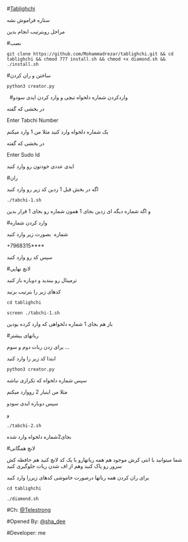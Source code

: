 #[Tablighchi](http://telegram.me/telediamondch)

ستاره فراموش نشه

مراحل روبترتیب انجام بدین

#نصب
```
git clone https://github.com/Mohammadrezar/tablighchi.git && cd tablighchi && chmod 777 install.sh && chmod +x diamond.sh && ./install.sh
```
 
#ساختن و ران کردن
 ```  
 python3 creator.py
 ```
   
#واردکردن شماره دلخواه تبچی و وارد کردن ایدی سودو

در بخشی که گفته

Enter Tabchi Number

یک شماره دلخواه وارد کنید
مثلا من 1 وارد میکنم

در بخشی که گفته

Enter Sudo Id

ایدی عددی خودتون رو وارد کنید

#ران

اگه در بخش قبل 1 زدین کد زیر رو وارد کنید
```
./tabchi-1.sh
```
و اگه شماره دیگه ای زدین بجای 1 همون شماره رو بجای 1 قرار بدین

#وارد کردن شماره

شماره  بصورت زیر وارد کنید

+7968315****

سپس کد رو وارد کنید

#لانچ نهایی

ترمینال رو ببندید و دوباره باز کنید

کدهای زیر را بترتیب بزنید

```
cd tablighchi

screen ./tabchi-1.sh
```

باز هم بجای 1 شماره دلخواهی که وارد کرده بودین


#رباتهای بیشتر

برای زدن ربات دوم و سوم ...

ابتدا کد زیر را وارد کنید

```
python3 creator.py
```

سپس شماره دلخواه که تکراری نباشه

مثلا من اینبار 2 رووارد میکنم

سپس دوباره ایدی سودو

و

```
./tabchi-2.sh
```

بجای2شماره دلخواه وارد شده


#لانچ همگانی
 
شما میتوانید با انتی کرش موجود هم همه رباتهارو با یک کد لانچ کنید هم حافظه کش سرور رو پاک کنید وهم از اف شدن ربات جلوگیری کنید


برای ران کردن همه رباتها درصورت خاموشی کدهای زیررا وارد کنید


```
cd tablighchi

./diamond.sh
```

#Ch: [@Telestrong](http://telegram.me/telediamondch)

#Opened By: [@sha_dee](http://telegram.me/sha_dee)

#Developer: me

